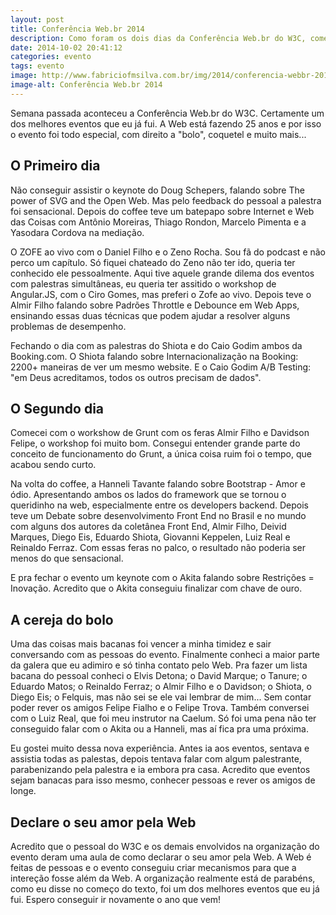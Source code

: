 ```yaml
---
layout: post
title: Conferência Web.br 2014
description: Como foram os dois dias da Conferência Web.br do W3C, comemorando os 25 anos da Web e 20 anos de W3C
date: 2014-10-02 20:41:12
categories: evento
tags: evento
image: http://www.fabriciofmsilva.com.br/img/2014/conferencia-webbr-2014.jpg
image-alt: Conferência Web.br 2014
---
```


Semana passada aconteceu a Conferência Web.br do W3C. Certamente um dos melhores eventos que eu já fui. A Web está fazendo 25 anos e por isso o evento foi todo especial, com direito a "bolo", coquetel e muito mais...


## O Primeiro dia

Não conseguir assistir o keynote do Doug Schepers, falando sobre The power of SVG and the Open Web. Mas pelo feedback do pessoal a palestra foi sensacional. Depois do coffee teve um batepapo sobre Internet e Web das Coisas com Antônio Moreiras, Thiago Rondon, Marcelo Pimenta e a Yasodara Cordova na mediação.

O ZOFE ao vivo com o Daniel Filho e o Zeno Rocha. Sou fã do podcast e não perco um capítulo. Só fiquei chateado do Zeno não ter ido, queria ter conhecido ele pessoalmente. Aqui tive aquele grande dilema dos eventos com palestras simultâneas, eu queria ter assitido o workshop de Angular.JS, com o Ciro Gomes, mas preferi o Zofe ao vivo. Depois teve o Almir Filho falando sobre Padrões Throttle e Debounce em Web Apps, ensinando essas duas técnicas que podem ajudar a resolver alguns problemas de desempenho.

Fechando o dia com as palestras do Shiota e do Caio Godim ambos da Booking.com. O Shiota falando sobre Internacionalização na Booking: 2200+ maneiras de ver um mesmo website. E o Caio Godim A/B Testing: "em Deus acreditamos, todos os outros precisam de dados".


## O Segundo dia

Comecei com o workshow de Grunt com os feras Almir Filho e Davidson Felipe, o workshop foi muito bom. Consegui entender grande parte do conceito de funcionamento do Grunt, a única coisa ruim foi o tempo, que acabou sendo curto.

Na volta do coffee, a Hanneli Tavante falando sobre Bootstrap - Amor e ódio. Apresentando ambos os lados do framework que se tornou o queridinho na web, especialmente entre os developers backend. Depois teve um Debate sobre desenvolvimento Front End no Brasil e no mundo com alguns dos autores da coletânea Front End, Almir Filho, Deivid Marques, Diego Eis, Eduardo Shiota, Giovanni Keppelen, Luiz Real e Reinaldo Ferraz. Com essas feras no palco, o resultado não poderia ser menos do que sensacional.

E pra fechar o evento um keynote com o Akita falando sobre Restrições = Inovação. Acredito que o Akita conseguiu finalizar com chave de ouro.


## A cereja do bolo

Uma das coisas mais bacanas foi vencer a minha timidez e sair conversando com as pessoas do evento. Finalmente conheci a maior parte da galera que eu adimiro e só tinha contato pelo Web. Pra fazer um lista bacana do pessoal conheci o Elvis Detona; o David Marque; o Tanure; o Eduardo Matos; o Reinaldo Ferraz; o Almir Filho e o Davidson; o Shiota, o Diego Eis; o Felquis, mas não sei se ele vai lembrar de mim... Sem contar poder rever os amigos Felipe Fialho e o Felipe Trova. Também conversei com o Luiz Real, que foi meu instrutor na Caelum. Só foi uma pena não ter conseguido falar com o Akita ou a Hanneli, mas aí fica pra uma próxima.

Eu gostei muito dessa nova experiência. Antes ia aos eventos, sentava e assistia todas as palestas, depois tentava falar com algum palestrante, parabenizando pela palestra e ia embora pra casa. Acredito que eventos sejam banacas para isso mesmo, conhecer pessoas e rever os amigos de longe.


## Declare o seu amor pela Web

Acredito que o pessoal do W3C e os demais envolvidos na organização do evento deram uma aula de como declarar o seu amor pela Web. A Web é feitas de pessoas e o evento conseguiu criar mecanismos para que a intereção fosse além da Web. A organização realmente está de parabéns, como eu disse no começo do texto, foi um dos melhores eventos que eu já fui. Espero conseguir ir novamente o ano que vem!
